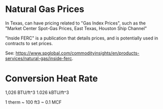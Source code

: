 # Natural Gas Prices

In Texas, can have pricing related to "Gas Index Prices",
such as the "Market Center Spot-Gas Prices, East Texas, Houston Ship Channel"

"Inside FERC" is a publication that details prices, and is potentially used in contracts to set prices.

See: <https://www.spglobal.com/commodityinsights/en/products-services/natural-gas/inside-ferc>.

# Conversion Heat Rate

1,026 BTU/ft^3
1.026 kBTU/ft^3

1 therm ~ 100 ft3 ~ 0.1 MCF
